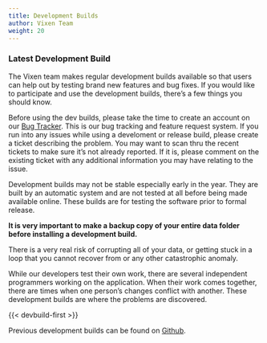 ```yaml
---
title: Development Builds
author: Vixen Team
weight: 20
---
```


### Latest Development Build

The Vixen team makes regular development builds available so that users can help out by testing brand new features and bug fixes.  If you would like to participate and use the development builds, there’s a few things you should know.

Before using the dev builds, please take the time to create an account on our [Bug Tracker][1].  This is our bug tracking and feature request system.  If you run into any issues while using a develoment or release build, please create a ticket describing the problem.  You may want to scan thru the recent tickets to make sure it’s not already reported.  If it is, please comment on the existing ticket with any additional information you may have relating to the issue.

Development builds may not be stable especially early in the year. They are built by an automatic system and are not tested at all before being made available online. These builds are for testing the software prior to formal release.

**It is very important to make a backup copy of your entire data folder before installing a development build.**  

There is a very real risk of corrupting all of your data, or getting stuck in a loop that you cannot recover from or any other catastrophic anomaly.

While our developers test their own work, there are several independent programmers working on the application.  When their work comes together, there are times when one person’s changes conflict with another.  These development builds are where the problems are discovered.

{{< devbuild-first >}}

Previous development builds can be found on [Github][2].

&nbsp;

[1]: https://bugs.vixenlights.com
[2]: https://github.com/VixenLights/Vixen/releases

